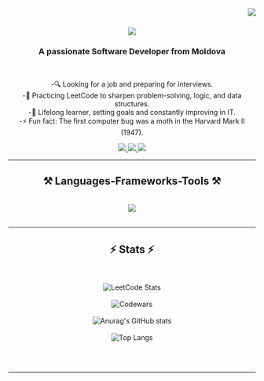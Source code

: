 <img align="right" src="https://visitor-badge.laobi.icu/badge?page_id=DiacencoDumitru.visitor-badge" />

<h1 align="center">
    <img src="https://readme-typing-svg.herokuapp.com/?font=Righteous&size=35&center=true&vCenter=true&width=500&height=70&duration=4000&lines=Hi+There!+👋;+I'm+Dumitru+Diacenco!;" />
</h1>

<h3 align="center">A passionate Software Developer from Moldova</h3>

<br/>

<p align="center">
 -🔍 Looking for a job and preparing for interviews. <br>
 -📖 Practicing LeetCode to sharpen problem-solving, logic, and data structures. <br>
 -🚀 Lifelong learner, setting goals and constantly improving in IT. <br>
 -⚡ Fun fact: The first computer bug was a moth in the Harvard Mark II (1947).
</p>
 
<div align="center"> 
  <a href="mailto:dd.prodev@gmail.com">
    <img src="https://img.shields.io/badge/Gmail-333333?style=for-the-badge&logo=gmail&logoColor=red" />
  </a>
  <a href="https://www.linkedin.com/in/dumitru-diacenco-198121283" target="_blank">
    <img src="https://img.shields.io/badge/LinkedIn-0077B5?style=for-the-badge&logo=linkedin&logoColor=white" target="_blank" />
  </a>
  <a href="" target="_blank">
     <img src="https://img.shields.io/badge/Portfolio-FF5722?style=for-the-badge&logo=todoist&logoColor=white" target="_blank" /> <!-- sqlite, safari, google-chrome are other good icon options -->
  </a>
</div>

 <hr/>
 
<h2 align="center">⚒️ Languages-Frameworks-Tools ⚒️</h2>
<br/>
<div align="center">
    <img src="https://skillicons.dev/icons?i=java,hibernate,spring,mysql,postgres,docker,idea,html,css,github,git" /><br>
    <!-- python,go,javascript -->
</div>

<br/>
<hr/>
<h2 align="center">⚡ Stats ⚡</h2>
<br>
<div align=center>
    
![LeetCode Stats](https://leetcard.jacoblin.cool/DumitruDiacenco?ext=heatmap&theme=dark)
<br><br/>
![Codewars](https://github.r2v.ch/codewars?user=Diacenco%20Dumitru&name=true&top_languages=true&stroke=%23b362ff&theme=purple_dark)
<br><br/>
![Anurag's GitHub stats](https://github-readme-stats.vercel.app/api?username=DiacencoDumitru&show_icons=true&theme=transparent)
<br><br/>
![Top Langs](https://github-readme-stats.vercel.app/api/top-langs/?username=DiacencoDumitru&layout=compact)

</div>
<!--
<div align=center>
    
  <img width=390 src="https://github-readme-streak-stats-salesp07.vercel.app/?user=salesp07&count_private=true&theme=react&border_radius=10" alt="streak stats"/>
  <img width=390 src="https://github-readme-stats-salesp07.vercel.app/api?username=salesp07&count_private=true&show_icons=true&theme=react&rank_icon=github&border_radius=10" alt="readme stats" />
  <br/>
  <img width=325 align="center" src="https://github-readme-stats-salesp07.vercel.app/api/top-langs/?username=salesp07&hide=HTML&langs_count=8&layout=compact&theme=react&border_radius=10&size_weight=0.5&count_weight=0.5&exclude_repo=github-readme-stats" alt="top langs" />
</div>
-->
<br/><br/>
<hr/>
